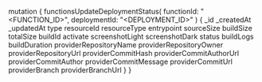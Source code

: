 mutation {
    functionsUpdateDeploymentStatus(
        functionId: "<FUNCTION_ID>",
        deploymentId: "<DEPLOYMENT_ID>"
    ) {
        _id
        _createdAt
        _updatedAt
        type
        resourceId
        resourceType
        entrypoint
        sourceSize
        buildSize
        totalSize
        buildId
        activate
        screenshotLight
        screenshotDark
        status
        buildLogs
        buildDuration
        providerRepositoryName
        providerRepositoryOwner
        providerRepositoryUrl
        providerCommitHash
        providerCommitAuthorUrl
        providerCommitAuthor
        providerCommitMessage
        providerCommitUrl
        providerBranch
        providerBranchUrl
    }
}
